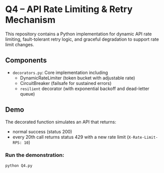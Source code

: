 # Q4 – API Rate Limiting & Retry Mechanism

This repository contains a Python implementation for dynamic API rate limiting,
fault-tolerant retry logic, and graceful degradation to support rate limit changes.

## Components

- `decorators.py`: Core implementation including
  - DynamicRateLimiter (token bucket with adjustable rate)
  - CircuitBreaker (failsafe for sustained errors)
  - `resilient` decorator (with exponential backoff and dead-letter queue)

## Demo

The decorated function simulates an API that returns:
- normal success (status 200)
- every 20th call returns status 429 with a new rate limit (`X-Rate-Limit-RPS: 10`)

### Run the demonstration:

```bash
python Q4.py
